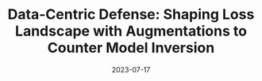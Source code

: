 ---
title: "Data-Centric Defense: Shaping Loss Landscape with Augmentations to Counter Model Inversion"
collection: publications
date: 2023-07-17
authors: Si Chen, Feiyang Kang, Nikhil Abhyankar, Ming Jin, Ruoxi Jia
venue: 'Workshop on Data Centric Machine Learning (DMLR) at ICML 2023'
venureurl: 'https://icml.cc/virtual/2023/workshop/21492'
paperurl: 'https://dmlr.ai/assets/accepted-papers/47/CameraReady/poi4mi___extended_abstract.pdf'
venuetype: conference
---